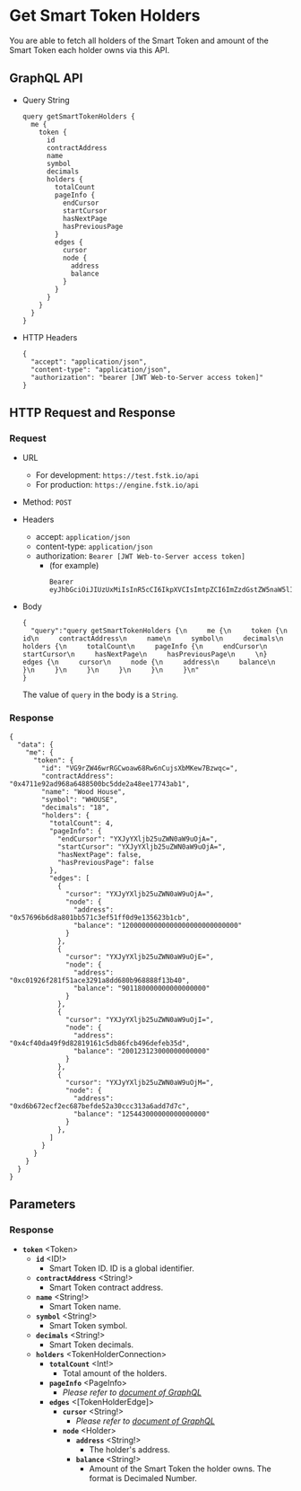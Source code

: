 
# Get Smart Token Holders
You are able to fetch all holders of the Smart Token and amount of the Smart Token each holder owns via this API.

## GraphQL API

- Query String
  ```
  query getSmartTokenHolders {
    me {
      token {
        id
        contractAddress
        name
        symbol
        decimals
        holders {
          totalCount
          pageInfo {
            endCursor
            startCursor
            hasNextPage
            hasPreviousPage
          }
          edges {
            cursor
            node {
              address
              balance
            }
          }
        }
      }
    }
  }
  ```
  
- HTTP Headers 
  ```
  {
    "accept": "application/json",
    "content-type": "application/json",
    "authorization": "bearer [JWT Web-to-Server access token]"
  }
  ```
## HTTP Request and Response
### Request

- URL
  - For development: `https://test.fstk.io/api`
  - For production: `https://engine.fstk.io/api`

- Method: `POST`

- Headers
  - accept: `application/json`
  - content-type: `application/json` 
  - authorization: `Bearer [JWT Web-to-Server access token]`
    - (for example)
      ```
      Bearer eyJhbGciOiJIUzUxMiIsInR5cCI6IkpXVCIsImtpZCI6ImZzdGstZW5naW5lIn0.eyJ1aWQiOiLDr1xiw73Ch8KDSFx1MDAxMcOowo5awrvCqsOAXHUwMDAywrwmIiwiaWF0IjoxNTM4NzA5MDM2LCJleHAiOjE1Mzg3OTU0MzYsImF1ZCI6InVybjpmc3RrOmVuZ2luZSIsImlzcyI6InVybjpmc3RrOmVuZ2luZSIsInN1YiI6InVybjpmc3RrOmVuZ2luZTphY2Nlc3NfdG9rZW4ifQ.msJZ61FHIkKtjUpDs4sx1Kk1rb9vdhus3ntUDj6rHNmsygiHTgOEMQFJMtVqtWqkNgrtRgGpngq8Rf47xTT53g
      ```

- Body
  ``` 
  {  
    "query":"query getSmartTokenHolders {\n     me {\n     token {\n     id\n     contractAddress\n     name\n     symbol\n     decimals\n     holders {\n     totalCount\n     pageInfo {\n     endCursor\n     startCursor\n     hasNextPage\n     hasPreviousPage\n     \n}     edges {\n     cursor\n     node {\n     address\n     balance\n     }\n     }\n     }\n     }\n     }\n     }\n"
  }
  ```
  
  The value of `query` in the body is a `String`. 
  

### Response
```
{
  "data": {
    "me": {
      "token": {
        "id": "VG9rZW46wrRGCwoaw68Rw6nCujsXbMKew7Bzwqc=",
        "contractAddress": "0x4711e92ad968a6488500bc5dde2a48ee17743ab1",
        "name": "Wood House",
        "symbol": "WHOUSE",
        "decimals": "18",
        "holders": {
          "totalCount": 4,
          "pageInfo": {
            "endCursor": "YXJyYXljb25uZWN0aW9uOjA=",
            "startCursor": "YXJyYXljb25uZWN0aW9uOjA=",
            "hasNextPage": false,
            "hasPreviousPage": false
          },
          "edges": [
            {
              "cursor": "YXJyYXljb25uZWN0aW9uOjA=",
              "node": {
                "address": "0x57696b6d8a801bb571c3ef51ff0d9e135623b1cb",
                "balance": "12000000000000000000000000000"
              }
            },
            {
              "cursor": "YXJyYXljb25uZWN0aW9uOjE=",
              "node": {
                "address": "0xc01926f281f51ace3291a8dd680b968888f13b40",
                "balance": "901180000000000000000"
              }
            },
            {
              "cursor": "YXJyYXljb25uZWN0aW9uOjI=",
              "node": {
                "address": "0x4cf40da49f9d82819161c5db86fcb496defeb35d",
                "balance": "200123123000000000000"
              }
            },
            {
              "cursor": "YXJyYXljb25uZWN0aW9uOjM=",
              "node": {
                "address": "0xd6b672ecf2ec687befde52a30ccc313a6add7d7c",
                "balance": "125443000000000000000"
              }
            },
          ]
        }
      }
    }
  }
}
```

## Parameters
### Response
  - **`token`** \<Token>
    - **`id`** \<ID!>
      - Smart Token ID. ID is a global identifier.
    - **`contractAddress`** \<String!>
      - Smart Token contract address.
    - **`name`** \<String!>
      - Smart Token name.
    - **`symbol`** \<String!>
      - Smart Token symbol.
    - **`decimals`** \<String!>
      - Smart Token decimals.
    - **`holders`** \<TokenHolderConnection>
      - **`totalCount`** \<Int!>
        - Total amount of the holders.
      - **`pageInfo`** \<PageInfo>
        - _Please refer to [document of GraphQL](https://graphql.org/learn/pagination/)_
      - **`edges`** \<[TokenHolderEdge]>
        - **`cursor`** \<String!>
          - _Please refer to [document of GraphQL](https://graphql.org/learn/pagination/)_
        - **`node`** \<Holder>
          - **`address`** \<String!>
            - The holder's address.
          - **`balance`** \<String!>
            - Amount of the Smart Token the holder owns. The format is Decimaled Number.
